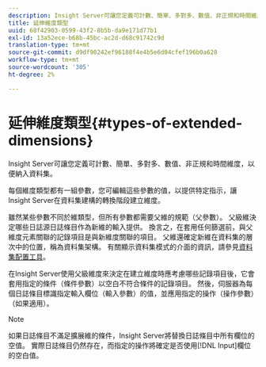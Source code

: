 ```yaml
---
description: Insight Server可讓您定義可計數、簡單、多對多、數值、非正規和時間維度，以便納入資料集。
title: 延伸維度類型
uuid: 68f42903-0599-43f2-8b5b-da9e171d77b1
exl-id: 13a52ece-b68b-45bc-ac2d-d68c91742c9d
translation-type: tm+mt
source-git-commit: d9df90242ef96188f4e4b5e6d04cfef196b0a628
workflow-type: tm+mt
source-wordcount: '305'
ht-degree: 2%

---
```


# 延伸維度類型{#types-of-extended-dimensions}

Insight Server可讓您定義可計數、簡單、多對多、數值、非正規和時間維度，以便納入資料集。

每個維度類型都有一組參數，您可編輯這些參數的值，以提供特定指示，讓Insight Server在資料集建構的轉換階段建立維度。

雖然某些參數不同於維類型，但所有參數都需要父維的規範（父參數）。 父級維決定哪些日誌源日誌條目作為新維的輸入提供。 換言之，在套用任何篩選前，與父維度元素關聯的記錄項目是與新維度關聯的項目。 父維還確定新維在資料集的層次中的位置，稱為資料集架構。 有關顯示資料集模式的介面的資訊，請參見[資料集配置工具](../../../../home/c-dataset-const-proc/c-dataset-config-tools/c-dataset-config-tools.md#concept-6e058b7691834cf79dcfd1573f78d4f5)。

在Insight Server使用父級維度來決定在建立維度時應考慮哪些記錄項目後，它會套用指定的條件（條件參數）以空白不符合條件的記錄項目。 然後，伺服器為每個日誌條目標識指定輸入欄位（輸入參數）的值，並應用指定的操作（操作參數）（如果適用）。

>[!NOTE]
>
>如果日誌條目不滿足擴展維的條件，Insight Server將替換日誌條目中所有欄位的空值。 實際日誌條目仍然存在，而指定的操作將確定是否使用[!DNL Input]欄位的空白值。
